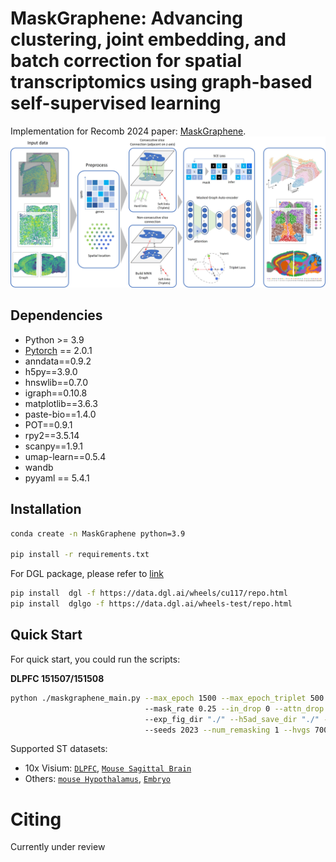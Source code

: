 <h1> MaskGraphene: Advancing clustering, joint embedding, and batch correction for spatial transcriptomics using graph-based self-supervised learning </h1>

Implementation for Recomb 2024 paper:  [MaskGraphene]().
<img src="/figs/ppl.jpg">


<h2>Dependencies </h2>

* Python >= 3.9
* [Pytorch](https://pytorch.org/) == 2.0.1
* anndata==0.9.2
* h5py==3.9.0
* hnswlib==0.7.0
* igraph==0.10.8
* matplotlib==3.6.3
* paste-bio==1.4.0
* POT==0.9.1
* rpy2==3.5.14
* scanpy==1.9.1
* umap-learn==0.5.4
* wandb
* pyyaml == 5.4.1

<h2>Installation</h2>

```bash
conda create -n MaskGraphene python=3.9 

pip install -r requirements.txt
```

For DGL package, please refer to [link](https://www.dgl.ai/pages/start.html)

```bash
pip install  dgl -f https://data.dgl.ai/wheels/cu117/repo.html
pip install  dglgo -f https://data.dgl.ai/wheels-test/repo.html
```

<h2>Quick Start </h2>

For quick start, you could run the scripts: 

**DLPFC 151507/151508**

```bash
python ./maskgraphene_main.py --max_epoch 1500 --max_epoch_triplet 500 --logging False --section_ids "151507,151508" --num_class 7 --load_model False --num_hidden "512,32" --alpha_l 2 --lam 1 --loss_fn "sce" 
                              --mask_rate 0.25 --in_drop 0 --attn_drop 0 --remask_rate 0.25
                              --exp_fig_dir "./" --h5ad_save_dir "./" --st_data_dir "./benchmarking_data/DLPFC12"
                              --seeds 2023 --num_remasking 1 --hvgs 7000 --dataset DLPFC --consecutive_prior 1
```

Supported ST datasets:

* 10x Visium: [`DLPFC`](http://spatial.libd.org/spatialLIBD/), [`Mouse Sagittal Brain`](https://www.10xgenomics.com/resources/datasets/mouse-brain-serial-section-2-sagittal-anterior-1-standard/)
* Others: [`mouse Hypothalamus`](https://datadryad.org/stash/dataset/doi:10.5061/dryad.8t8s248), [`Embryo`](https://db.cngb.org/stomics/mosta/resource/)



<h1> Citing </h1>

Currently under review

<!-- ```

``` -->
